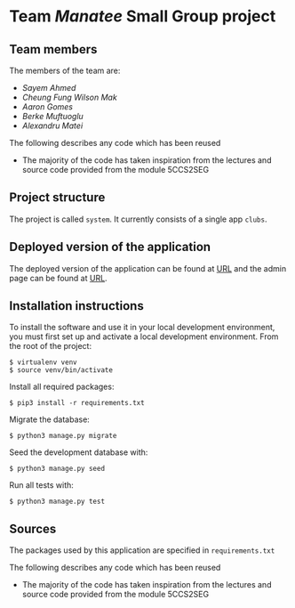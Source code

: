 # Team *Manatee* Small Group project

## Team members
The members of the team are:
- *Sayem Ahmed*
- *Cheung Fung Wilson Mak*
- *Aaron Gomes*
- *Berke Muftuoglu*
- *Alexandru Matei*

The following describes any code which has been reused
- The majority of the code has taken inspiration from the lectures and source code provided from the module 5CCS2SEG

## Project structure
The project is called `system`.  It currently consists of a single app `clubs`.

## Deployed version of the application
The deployed version of the application can be found at [URL](https://sleepy-bayou-75745.herokuapp.com/ ) and the admin page can be found at [URL](https://sleepy-bayou-75745.herokuapp.com/admin).

## Installation instructions
To install the software and use it in your local development environment, you must first set up and activate a local development environment.  From the root of the project:

```
$ virtualenv venv
$ source venv/bin/activate
```

Install all required packages:

```
$ pip3 install -r requirements.txt
```

Migrate the database:

```
$ python3 manage.py migrate
```

Seed the development database with:

```
$ python3 manage.py seed
```

Run all tests with:
```
$ python3 manage.py test
```

## Sources
The packages used by this application are specified in `requirements.txt`

The following describes any code which has been reused
- The majority of the code has taken inspiration from the lectures and source code provided from the module 5CCS2SEG
